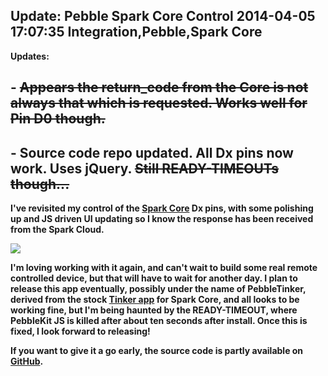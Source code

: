 Update: Pebble Spark Core Control
2014-04-05 17:07:35
Integration,Pebble,Spark Core
---

<strong>Updates:

## - <del>Appears the return_code from the Core is not always that which is requested. Works well for Pin D0 though.</del>

## - Source code repo updated. All Dx pins now work. Uses jQuery. <del>Still READY-TIMEOUTs though...</del>

I've revisited my control of the <a title="Spark Core" href="http://spark.io">Spark Core</a> Dx pins, with some polishing up and JS driven UI updating so I know the response has been received from the Spark Cloud.

<a href="http://ninedof.files.wordpress.com/2014/04/pebble-screenshot_2014-04-05_17-55-09.png">![](http://ninedof.files.wordpress.com/2014/04/pebble-screenshot_2014-04-05_17-55-09.png)</a>

I'm loving working with it again, and can't wait to build some real remote controlled device, but that will have to wait for another day. I plan to release this app eventually, possibly under the name of PebbleTinker, derived from the stock <a title="Tinker" href="http://docs.spark.io/#/start/tinkering-with-tinker">Tinker app</a> for Spark Core, and all looks to be working fine, but I'm being haunted by the READY-TIMEOUT, where PebbleKit JS is killed after about ten seconds after install. Once this is fixed, I look forward to releasing!

If you want to give it a go early, the source code is partly available on <a title="Source" href="https://github.com/C-D-Lewis/pebble-tinker">GitHub</a>.

